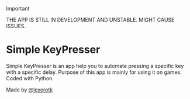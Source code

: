 > [!IMPORTANT]
> THE APP IS STILL IN DEVELOPMENT AND UNSTABLE. MIGHT CAUSE ISSUES.

# Simple KeyPresser
Simple KeyPresser is an app help you to automate pressing a specific key with a specific delay. Purpose of this app is mainly for using it on games. Coded with Python.

Made by [@lexerotk](https://lexerotk.github.io)
